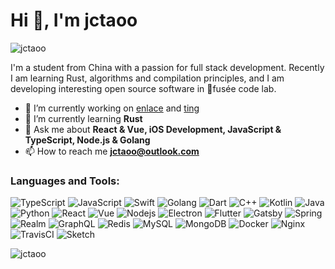 # Hi 👋, I'm jctaoo

<p><img align="center" src="https://github-readme-streak-stats.herokuapp.com/?user=jctaoo&" alt="jctaoo" /></p>

I'm a student from China with a passion for full stack development. Recently I am learning Rust, algorithms and compilation principles, and I am developing interesting open source software in 🚀fusée code lab.

- 🔭 I’m currently working on [enlace](https://github.com/jctaoo/enlace) and [ting](https://github.com/fusee-code-lab/ting-desktop)
- 🌱 I’m currently learning **Rust**
- 💬 Ask me about **React & Vue, iOS Development, JavaScript & TypeScript, Node.js & Golang**
- 📫 How to reach me **jctaoo@outlook.com**

<h3 align="left">Languages and Tools:</h3>

![TypeScript](https://img.shields.io/badge/-TypeScript-black?style=flat-square&logo=typescript)
![JavaScript](https://img.shields.io/badge/-JavaScript-black?style=flat-square&logo=javascript)
![Swift](https://img.shields.io/badge/-Swift-black?style=flat-square&logo=swift)
![Golang](https://img.shields.io/badge/-Golang-white?style=flat-square&logo=go)
![Dart](https://img.shields.io/badge/-Dart-blue?style=flat-square&logo=dart)
![C++](https://img.shields.io/badge/-C++-00599C?style=flat-square&logo=c)
![Kotlin](https://img.shields.io/badge/-Kotlin-white?style=flat-square&logo=kotlin)
![Java](https://img.shields.io/badge/-java-E34A86?style=flat-square&logo=java)
![Python](https://img.shields.io/badge/-Python-black?style=flat-square&logo=Python)
![React](https://img.shields.io/badge/-React-black?style=flat-square&logo=react)
![Vue](https://img.shields.io/badge/-Vue-black?style=flat-square&logo=vue)
![Nodejs](https://img.shields.io/badge/-Nodejs-black?style=flat-square&logo=Node.js)
![Electron](https://img.shields.io/badge/-Electron-white?style=flat-square&logo=electron)
![Flutter](https://img.shields.io/badge/-Flutter-blue?style=flat-square&logo=flutter)
![Gatsby](https://img.shields.io/badge/-Gatsby-black?style=flat-square&logo=gatsby)
![Spring](https://img.shields.io/badge/-Spring-black?style=flat-square&logo=spring)
![Realm](https://img.shields.io/badge/-Realm-black?style=flat-square&logo=realm)
![GraphQL](https://img.shields.io/badge/-GraphQL-E10098?style=flat-square&logo=graphql)
![Redis](https://img.shields.io/badge/-Redis-black?style=flat-square&logo=Redis)
![MySQL](https://img.shields.io/badge/-MySQL-black?style=flat-square&logo=mysql)
![MongoDB](https://img.shields.io/badge/-MongoDB-black?style=flat-square&logo=mongodb)
![Docker](https://img.shields.io/badge/-Docker-black?style=flat-square&logo=docker)
![Nginx](https://img.shields.io/badge/-Nginx-white?style=flat-square&logo=nginx)
![TravisCI](https://img.shields.io/badge/-TravisCI-black?style=flat-square&logo=travis)
![Sketch](https://img.shields.io/badge/-Sketch-black?style=flat-square&logo=sketch)

<p><img align="left" src="https://github-readme-stats.vercel.app/api/top-langs?username=jctaoo&show_icons=true&locale=en&layout=compact" alt="jctaoo" /></p>